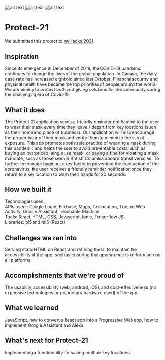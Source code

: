 ![alt text](https://res.cloudinary.com/valentinesalim/image/upload/v1610307742/Devpost_logo_copy1_teyq9n_peokyw.jpg)
![alt text](https://res.cloudinary.com/valentinesalim/image/upload/v1610307812/devpost1_vtjg7p.jpg)
![alt text](https://res.cloudinary.com/valentinesalim/image/upload/v1610307805/2_frbxnv.jpg)

# Protect-21
We submitted this project to [nwHacks 2021](https://devpost.com/software/protect-21).

## Inspiration
Since its emergence in December of 2019, the COVID-19 pandemic continues to change the lives of the global population. In Canada, the daily case rate has increased eightfold since last October. Financial security and physical health have became the top priorities of people around the world. We are aiming to protect both and giving solutions for the community during the challenging era of Covid-19. 

## What it does
The Protect-21 application sends a friendly reminder notification to the user to wear their mask every time they leave / depart from key locations (such as their home and place of business). Our application will also encourage the proper wear of their mask and verify them to minimize the risk of exposure. This app promotes both safe practice of wearing a mask during this pandemic and helps the user to avoid preventable costs, such as buying an overpriced, single use mask, or paying a fine for violating a mask mandate, such as those seen in British Columbia aboard transit vehicles. To further encourage hygiene, a key factor in preventing the contraction of the coronavirus, the user receives a friendly reminder notification once they return to a key location to wash their hands for 20 seconds. 

## How we built it
Technologies used: </br>
APIs used : Google Login, Firebase, Maps, Geolocation, Trusted Web Activity, Google Assistant, Teachable Machine </br>
Tools: React, HTML, CSS, Javascript, Ionic, Tensorflow JS </br>
Libraries: pl5 and ml5 (React) </br>


## Challenges we ran into
Serving static HTML on React, and refining the UI to maintain the accessibility of the app, such as ensuring that appearance is uniform across all platforms.

## Accomplishments that we're proud of
The usability, accessibility (web, android, iOS), and cost-effectiveness (no expensive technologies or proprietary hardware used) of the app. 

## What we learned
JavaScript, how to convert a React app into a Progressive Web app, how to implement Google Assistant and Alexa.

## What's next for Protect-21
Implementing a functionality for saving multiple key locations.

